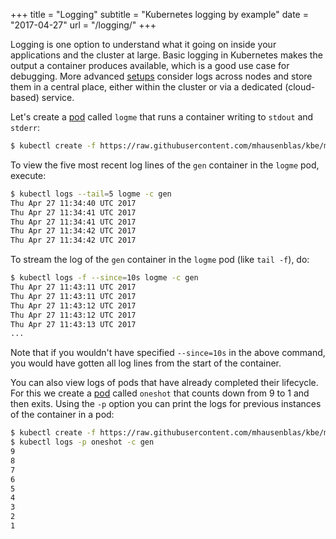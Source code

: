 +++
title = "Logging"
subtitle = "Kubernetes logging by example"
date = "2017-04-27"
url = "/logging/"
+++

Logging is one option to understand what it going on inside your applications
and the cluster at large. Basic logging in Kubernetes makes the output a
container produces available, which is a good use case for debugging. More advanced
[setups](http://some.ops4devs.info/logging/) consider logs across nodes and store
them in a central place, either within the cluster or via a dedicated (cloud-based) service.

Let's create a [pod](https://github.com/mhausenblas/kbe/blob/master/specs/logging/pod.yaml)
called `logme` that runs a container writing to `stdout` and `stderr`:

```bash
$ kubectl create -f https://raw.githubusercontent.com/mhausenblas/kbe/master/specs/logging/pod.yaml
```

To view the five most recent log lines of the `gen` container in the `logme` pod,
execute:

```bash
$ kubectl logs --tail=5 logme -c gen
Thu Apr 27 11:34:40 UTC 2017
Thu Apr 27 11:34:41 UTC 2017
Thu Apr 27 11:34:41 UTC 2017
Thu Apr 27 11:34:42 UTC 2017
Thu Apr 27 11:34:42 UTC 2017
```

To stream the log of the `gen` container in the `logme` pod (like `tail -f`), do:

```bash
$ kubectl logs -f --since=10s logme -c gen
Thu Apr 27 11:43:11 UTC 2017
Thu Apr 27 11:43:11 UTC 2017
Thu Apr 27 11:43:12 UTC 2017
Thu Apr 27 11:43:12 UTC 2017
Thu Apr 27 11:43:13 UTC 2017
...
```

Note that if you wouldn't have specified `--since=10s` in the above command, you
would have gotten all log lines from the start of the container.

You can also view logs of pods that have already completed their lifecycle.
For this we create a [pod](https://github.com/mhausenblas/kbe/blob/master/specs/logging/oneshotpod.yaml)
called `oneshot` that counts down from 9 to 1 and then exits. Using the `-p` option
you can print the logs for previous instances of the container in a pod:

```bash
$ kubectl create -f https://raw.githubusercontent.com/mhausenblas/kbe/master/specs/logging/oneshotpod.yaml
$ kubectl logs -p oneshot -c gen
9
8
7
6
5
4
3
2
1
```
